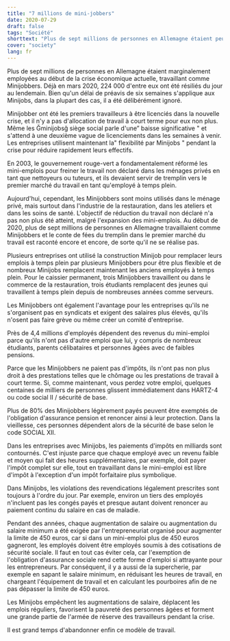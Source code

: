 ```yaml
---
title: "7 millions de mini-jobbers"
date: 2020-07-29
draft: false
tags: "Société"
shorttext: "Plus de sept millions de personnes en Allemagne étaient peu employées au début de la crise économique actuelle. En mars 2020, 224000 d'entre eux ont été licenciés du jour au lendemain."
cover: "society"
lang: fr
---
```


Plus de sept millions de personnes en Allemagne étaient marginalement employées au début de la crise économique actuelle, travaillant comme Minijobbers. Déjà en mars 2020, 224 000 d'entre eux ont été résiliés du jour au lendemain. Bien qu'un délai de préavis de six semaines s'applique aux Minijobs, dans la plupart des cas, il a été délibérément ignoré.

Minijobber ont été les premiers travailleurs à être licenciés dans la nouvelle crise, et il n'y a pas d'allocation de travail à court terme pour eux non plus. Même les Ğminijobsğ siège social parle d'une” baisse significative " et s'attend à une deuxième vague de licenciements dans les semaines à venir. Les entreprises utilisent maintenant la" flexibilité par Minijobs " pendant la crise pour réduire rapidement leurs effectifs.

En 2003, le gouvernement rouge-vert a fondamentalement réformé les mini-emplois pour freiner le travail non déclaré dans les ménages privés en tant que nettoyeurs ou tuteurs, et ils devaient servir de tremplin vers le premier marché du travail en tant qu'employé à temps plein.

Aujourd'hui, cependant, les Minijobbers sont moins utilisés dans le ménage privé, mais surtout dans l'industrie de la restauration, dans les ateliers et dans les soins de santé. L'objectif de réduction du travail non déclaré n'a pas non plus été atteint, malgré l'expansion des mini-emplois. Au début de 2020, plus de sept millions de personnes en Allemagne travaillaient comme Minijobbers et le conte de fées du tremplin dans le premier marché du travail est raconté encore et encore, de sorte qu'il ne se réalise pas.

Plusieurs entreprises ont utilisé la construction Minijob pour remplacer leurs emplois à temps plein par plusieurs Minijobbers pour être plus flexible et de nombreux Minijobs remplacent maintenant les anciens employés à temps plein. Pour le caissier permanent, trois Minijobbers travaillent ou dans le commerce de la restauration, trois étudiants remplacent des jeunes qui travaillent à temps plein depuis de nombreuses années comme serveurs.

Les Minijobbers ont également l'avantage pour les entreprises qu'ils ne s'organisent pas en syndicats et exigent des salaires plus élevés, qu'ils n'osent pas faire grève ou même créer un comité d'entreprise.

Près de 4,4 millions d'employés dépendent des revenus du mini-emploi parce qu'ils n'ont pas d'autre emploi que lui, y compris de nombreux étudiants, parents célibataires et personnes âgées avec de faibles pensions.

Parce que les Minijobbers ne paient pas d'impôts, ils n'ont pas non plus droit à des prestations telles que le chômage ou les prestations de travail à court terme. Si, comme maintenant, vous perdez votre emploi, quelques centaines de milliers de personnes glissent immédiatement dans HARTZ-4 ou code social II / sécurité de base.

Plus de 80% des Minijobbers légèrement payés peuvent être exemptés de l'obligation d'assurance pension et renoncer ainsi à leur protection. Dans la vieillesse, ces personnes dépendent alors de la sécurité de base selon le code SOCIAL XII.

Dans les entreprises avec Minijobs, les paiements d'impôts en milliards sont contournés. C'est injuste parce que chaque employé avec un revenu faible et moyen qui fait des heures supplémentaires, par exemple, doit payer l'impôt complet sur elle, tout en travaillant dans le mini-emploi est libre d'impôt à l'exception d'un impôt forfaitaire plus symbolique.

Dans Minijobs, les violations des revendications légalement prescrites sont toujours à l'ordre du jour. Par exemple, environ un tiers des employés n'incluent pas les congés payés et presque autant doivent renoncer au paiement continu du salaire en cas de maladie.

Pendant des années, chaque augmentation de salaire ou augmentation du salaire minimum a été exigée par l'entrepreneuriat organisé pour augmenter la limite de 450 euros, car si dans un mini-emploi plus de 450 euros gagneront, les employés doivent être employés soumis à des cotisations de sécurité sociale. Il faut en tout cas éviter cela, car l'exemption de l'obligation d'assurance sociale rend cette forme d'emploi si attrayante pour les entrepreneurs. Par conséquent, il y a aussi de la supercherie, par exemple en sapant le salaire minimum, en réduisant les heures de travail, en chargeant l'équipement de travail et en calculant les pourboires afin de ne pas dépasser la limite de 450 euros.

Les Minijobs empêchent les augmentations de salaire, déplacent les emplois réguliers, favorisent la pauvreté des personnes âgées et forment une grande partie de l'armée de réserve des travailleurs pendant la crise.

Il est grand temps d'abandonner enfin ce modèle de travail.
